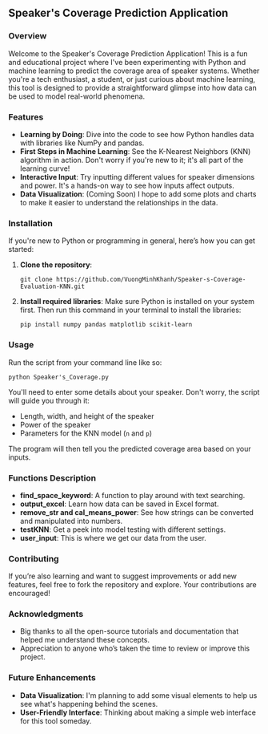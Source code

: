## Speaker's Coverage Prediction Application

### Overview
Welcome to the Speaker's Coverage Prediction Application! This is a fun and educational project where I've been experimenting with Python and machine learning to predict the coverage area of speaker systems. Whether you're a tech enthusiast, a student, or just curious about machine learning, this tool is designed to provide a straightforward glimpse into how data can be used to model real-world phenomena.

### Features
- **Learning by Doing**: Dive into the code to see how Python handles data with libraries like NumPy and pandas.
- **First Steps in Machine Learning**: See the K-Nearest Neighbors (KNN) algorithm in action. Don't worry if you're new to it; it's all part of the learning curve!
- **Interactive Input**: Try inputting different values for speaker dimensions and power. It's a hands-on way to see how inputs affect outputs.
- **Data Visualization**: (Coming Soon) I hope to add some plots and charts to make it easier to understand the relationships in the data.

### Installation

If you're new to Python or programming in general, here’s how you can get started:

1. **Clone the repository**:
   ```
   git clone https://github.com/VuongMinhKhanh/Speaker-s-Coverage-Evaluation-KNN.git
   ```
2. **Install required libraries**:
   Make sure Python is installed on your system first. Then run this command in your terminal to install the libraries:
   ```
   pip install numpy pandas matplotlib scikit-learn
   ```

### Usage

Run the script from your command line like so:

```
python Speaker's_Coverage.py
```

You'll need to enter some details about your speaker. Don't worry, the script will guide you through it:
- Length, width, and height of the speaker
- Power of the speaker
- Parameters for the KNN model (`n` and `p`)

The program will then tell you the predicted coverage area based on your inputs.

### Functions Description

- **find_space_keyword**: A function to play around with text searching.
- **output_excel**: Learn how data can be saved in Excel format.
- **remove_str and cal_means_power**: See how strings can be converted and manipulated into numbers.
- **testKNN**: Get a peek into model testing with different settings.
- **user_input**: This is where we get our data from the user.

### Contributing

If you’re also learning and want to suggest improvements or add new features, feel free to fork the repository and explore. Your contributions are encouraged!

### Acknowledgments

- Big thanks to all the open-source tutorials and documentation that helped me understand these concepts.
- Appreciation to anyone who’s taken the time to review or improve this project.

### Future Enhancements

- **Data Visualization**: I'm planning to add some visual elements to help us see what's happening behind the scenes.
- **User-Friendly Interface**: Thinking about making a simple web interface for this tool someday.
